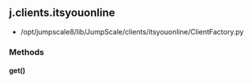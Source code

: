 <!-- toc -->
## j.clients.itsyouonline

- /opt/jumpscale8/lib/JumpScale/clients/itsyouonline/ClientFactory.py

### Methods

#### get() 


